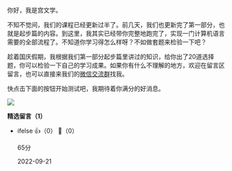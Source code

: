 你好，我是宫文学。

不知不觉间，我们的课程已经更新过半了。前几天，我们也更新完了第一部分，也就是起步篇的内容。到这里，我其实已经带你完整地跑完了，实现一门计算机语言需要的全部流程了。不知道你学习得怎么样呀？不如做套题来检验一下吧？

趁着国庆假期，我根据我们第一部分起步篇里讲过的知识，给你出了20道选择题，你可以检验一下自己的学习成果。如果你有什么不理解的地方，欢迎在留言区留言，也可以直接来我们的[微信交流群](https://jinshuju.net/f/eMNUpx)找我。

快点击下面的按钮开始测试吧，我期待着你满分的好消息。

[![](https://static001.geekbang.org/resource/image/28/a4/28d1be62669b4f3cc01c36466bf811a4.png?wh=1142x201)](http://time.geekbang.org/quiz/intro?act_id=974&exam_id=2805)
<div><strong>精选留言（1）</strong></div><ul>
<li><span>ifelse</span> 👍（0） 💬（0）<p>65分</p>2022-09-21</li><br/>
</ul>